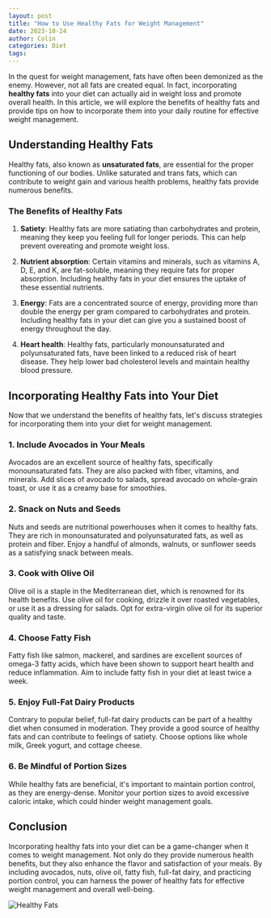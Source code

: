 ```yaml
---
layout: post
title: "How to Use Healthy Fats for Weight Management"
date: 2023-10-24
author: Colin
categories: Diet
tags: 
---
```


In the quest for weight management, fats have often been demonized as the enemy. However, not all fats are created equal. In fact, incorporating **healthy fats** into your diet can actually aid in weight loss and promote overall health. In this article, we will explore the benefits of healthy fats and provide tips on how to incorporate them into your daily routine for effective weight management.

## Understanding Healthy Fats

Healthy fats, also known as **unsaturated fats**, are essential for the proper functioning of our bodies. Unlike saturated and trans fats, which can contribute to weight gain and various health problems, healthy fats provide numerous benefits. 

### The Benefits of Healthy Fats

1. **Satiety**: Healthy fats are more satiating than carbohydrates and protein, meaning they keep you feeling full for longer periods. This can help prevent overeating and promote weight loss.

2. **Nutrient absorption**: Certain vitamins and minerals, such as vitamins A, D, E, and K, are fat-soluble, meaning they require fats for proper absorption. Including healthy fats in your diet ensures the uptake of these essential nutrients.

3. **Energy**: Fats are a concentrated source of energy, providing more than double the energy per gram compared to carbohydrates and protein. Including healthy fats in your diet can give you a sustained boost of energy throughout the day.

4. **Heart health**: Healthy fats, particularly monounsaturated and polyunsaturated fats, have been linked to a reduced risk of heart disease. They help lower bad cholesterol levels and maintain healthy blood pressure.

## Incorporating Healthy Fats into Your Diet

Now that we understand the benefits of healthy fats, let's discuss strategies for incorporating them into your diet for weight management.

### 1. Include Avocados in Your Meals

Avocados are an excellent source of healthy fats, specifically monounsaturated fats. They are also packed with fiber, vitamins, and minerals. Add slices of avocado to salads, spread avocado on whole-grain toast, or use it as a creamy base for smoothies.

### 2. Snack on Nuts and Seeds

Nuts and seeds are nutritional powerhouses when it comes to healthy fats. They are rich in monounsaturated and polyunsaturated fats, as well as protein and fiber. Enjoy a handful of almonds, walnuts, or sunflower seeds as a satisfying snack between meals.

### 3. Cook with Olive Oil

Olive oil is a staple in the Mediterranean diet, which is renowned for its health benefits. Use olive oil for cooking, drizzle it over roasted vegetables, or use it as a dressing for salads. Opt for extra-virgin olive oil for its superior quality and taste.

### 4. Choose Fatty Fish

Fatty fish like salmon, mackerel, and sardines are excellent sources of omega-3 fatty acids, which have been shown to support heart health and reduce inflammation. Aim to include fatty fish in your diet at least twice a week.

### 5. Enjoy Full-Fat Dairy Products

Contrary to popular belief, full-fat dairy products can be part of a healthy diet when consumed in moderation. They provide a good source of healthy fats and can contribute to feelings of satiety. Choose options like whole milk, Greek yogurt, and cottage cheese.

### 6. Be Mindful of Portion Sizes

While healthy fats are beneficial, it's important to maintain portion control, as they are energy-dense. Monitor your portion sizes to avoid excessive caloric intake, which could hinder weight management goals.

## Conclusion

Incorporating healthy fats into your diet can be a game-changer when it comes to weight management. Not only do they provide numerous health benefits, but they also enhance the flavor and satisfaction of your meals. By including avocados, nuts, olive oil, fatty fish, full-fat dairy, and practicing portion control, you can harness the power of healthy fats for effective weight management and overall well-being.

![Healthy Fats](https://source.unsplash.com/1600x900/?healthy-fats)